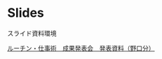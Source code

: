 # Slides

スライド資料環境

[ルーチン・仕事術　成果発表会　発表資料（野口分）](https://neelbauman.github.io/slides.github.io/groom.html)
